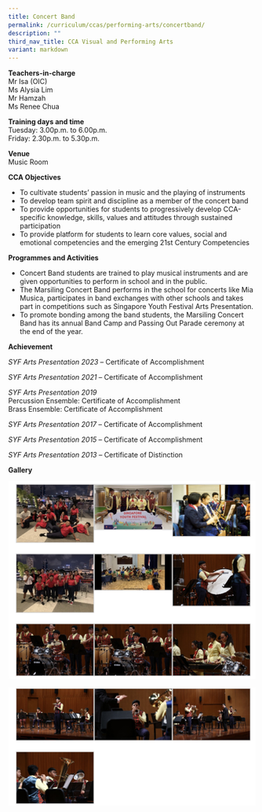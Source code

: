 ```yaml
---
title: Concert Band
permalink: /curriculum/ccas/performing-arts/concertband/
description: ""
third_nav_title: CCA Visual and Performing Arts
variant: markdown
---
```

**Teachers-in-charge**  
Mr Isa (OIC) <br>
Ms Alysia Lim <br>
Mr Hamzah <br>
Ms Renee Chua

**Training days and time**  
Tuesday: 3.00p.m. to 6.00p.m.  
Friday: 2.30p.m. to 5.30p.m.

**Venue**  
Music Room

**CCA Objectives**

*   To cultivate students’ passion in music and the playing of instruments
*   To develop team spirit and discipline as a member of the concert band
*   To provide opportunities for students to progressively develop CCA-specific knowledge, skills, values and attitudes through sustained participation
*   To provide platform for students to learn core values, social and emotional competencies and the emerging 21st Century Competencies

**Programmes and Activities**

*   Concert Band students are trained to play musical instruments and are given opportunities to perform in school and in the public.
*   The Marsiling Concert Band performs in the school for concerts like Mia Musica, participates in band exchanges with other schools and takes part in competitions such as Singapore Youth Festival Arts Presentation.
*   To promote bonding among the band students, the Marsiling Concert Band has its annual Band Camp and Passing Out Parade ceremony at the end of the year.

**Achievement**<br>

_SYF Arts Presentation 2023_&nbsp;– Certificate of Accomplishment <br>

_SYF Arts Presentation 2021_&nbsp;– Certificate of Accomplishment <br>

_SYF Arts Presentation 2019_  
Percussion Ensemble: Certificate of Accomplishment  
Brass Ensemble: Certificate of Accomplishment <br>

_SYF Arts Presentation 2017_&nbsp;– Certificate of Accomplishment <br> 

_SYF Arts Presentation 2015_&nbsp;– Certificate of Accomplishment <br>

_SYF Arts Presentation 2013_&nbsp;– Certificate of Distinction











**Gallery**

![Concert Band](/images/Concert%20Band_1.jpg)

![Concert Band](/images/Concert%20Band_2.jpg)